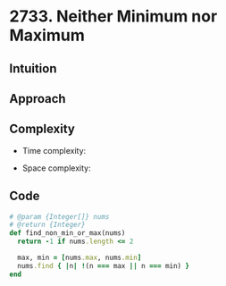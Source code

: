 # 2733. Neither Minimum nor Maximum

## Intuition

## Approach
<!-- Describe your approach to solving the problem. -->

## Complexity

- Time complexity:
<!-- Add your time complexity here, e.g. $$O(n)$$ -->

- Space complexity:
<!-- Add your space complexity here, e.g. $$O(n)$$ -->

## Code

```ruby
# @param {Integer[]} nums
# @return {Integer}
def find_non_min_or_max(nums)
  return -1 if nums.length <= 2

  max, min = [nums.max, nums.min]
  nums.find { |n| !(n === max || n === min) }
end
```
